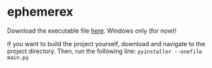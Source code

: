 # ephemerex

Download the executable file [here](https://drive.google.com/file/d/1Dh8gr5OAZQUw28zqFkXSbdXG2GVy2k_g/view?usp=sharing). Windows only (for now)!

If you want to build the project yourself, download and navigate to the project directory. Then, run the following line:
`pyinstaller --onefile main.py`
